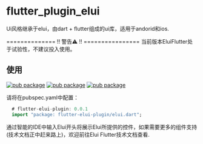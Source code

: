 # flutter_plugin_elui

Ui风格继承于elui，由dart + flutter组成的ui库，适用于andorid和ios.

============== !! 警告⚠️ !! ================
当前版本EluiFlutter处于试验性，不建议投入使用。

## 使用

[![pub package](https://img.shields.io/badge/pub-0.0.1-brightgreen)](https://github.com/cabbagelol/flutter-plugin-drawer)
[![pub package](https://img.shields.io/badge/ios-yes-green)](https://github.com/cabbagelol/flutter-plugin-drawer)
[![pub package](https://img.shields.io/badge/android-yes-green)](https://github.com/cabbagelol/flutter-plugin-drawer)

请将在pubspec.yaml中配置：

``` dart
  # flutter-elui-plugin: 0.0.1
  import "package: flutter-elui-plugin/elui.dart";
```

通过智能的IDE中输入Elui开头将展示Elui所提供的控件，如果需要更多的组件支持(技术文档正中赶来路上)，欢迎前往Elui Flutter技术文档查看.
